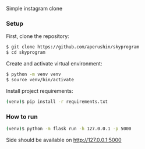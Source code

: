 Simple instagram clone

### Setup
First, clone the repository:

```sh
$ git clone https://github.com/aperushin/skyprogram
$ cd skyprogram
```

Create and activate virtual environment:
```sh
$ python -m venv venv
$ source venv/bin/activate
```

Install project requirements:
```sh
(venv)$ pip install -r requirements.txt
```


### How to run

```sh
(venv)$ python -m flask run -h 127.0.0.1 -p 5000
```

Side should be available on http://127.0.0.1:5000
